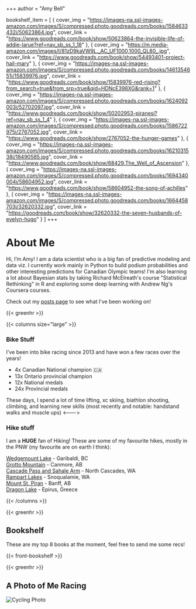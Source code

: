 +++
author = "Amy Bell"

bookshelf_item = [
  { cover_img = "https://images-na.ssl-images-amazon.com/images/S/compressed.photo.goodreads.com/books/1584633432i/50623864.jpg", cover_link = "https://www.goodreads.com/book/show/50623864-the-invisible-life-of-addie-larue?ref=nav_sb_ss_1_18" },
  { cover_img = "https://m.media-amazon.com/images/I/81zD9kaVW9L._AC_UF1000,1000_QL80_.jpg", cover_link = "https://www.goodreads.com/book/show/54493401-project-hail-mary" },
  { cover_img = "https://images-na.ssl-images-amazon.com/images/S/compressed.photo.goodreads.com/books/1461354651i/15839976.jpg", cover_link = "https://www.goodreads.com/book/show/15839976-red-rising?from_search=true&from_srp=true&qid=HDNcE398XG&rank=1" },
  { cover_img = "https://images-na.ssl-images-amazon.com/images/S/compressed.photo.goodreads.com/books/1624092003i/52702097.jpg", cover_link = "https://www.goodreads.com/book/show/50202953-piranesi?ref=nav_sb_ss_1_4" },
  { cover_img = "https://images-na.ssl-images-amazon.com/images/S/compressed.photo.goodreads.com/books/1586722975i/2767052.jpg", cover_link = "https://www.goodreads.com/book/show/2767052-the-hunger-games" },
  { cover_img = "https://images-na.ssl-images-amazon.com/images/S/compressed.photo.goodreads.com/books/1621031538i/18490585.jpg", cover_link = "https://www.goodreads.com/book/show/68429.The_Well_of_Ascension" },
  { cover_img = "https://images-na.ssl-images-amazon.com/images/S/compressed.photo.goodreads.com/books/1694340004i/58604952.jpg", cover_link = "https://www.goodreads.com/book/show/58604952-the-song-of-achilles" },
  { cover_img = "https://images-na.ssl-images-amazon.com/images/S/compressed.photo.goodreads.com/books/1664458703i/32620332.jpg", cover_link = "https://goodreads.com/book/show/32620332-the-seven-husbands-of-evelyn-hugo" }
]
+++
# About Me

Hi, I’m Amy! I am a data scientist who is a big fan of predictive modeling and data viz. I currently work mainly in Python to build podium probabilities and other interesting predictions for Canadian Olympic teams! I'm also learning a lot about Bayesian stats by taking Richard McElreath's course "Statistical Rethinking" in R and exploring some deep learning with Andrew Ng's Coursera courses. 

Check out my [posts page](https://www.amybell.info/posts/) to see what I've been working on!

{{< greenhr >}}

{{< columns size="large" >}}
### Bike Stuff
I've been into bike racing since 2013 and have won a few races over the years!
- 4x Canadian National champion 🇨🇦
- 13x Ontario provincial champion 
- 12x National medals
- 24x Provincial medals

These days, I spend a lot of time lifting, xc skiing, biathlon shooting, climbing, and learning new skills (most recently and notable: handstand walks and muscle ups)
<--->
### Hike stuff
I am a **HUGE** fan of Hiking! These are some of my favourite hikes, mostly in the PNW (my favourite are on earth I think): 

[Wedgemount Lake](https://www.alltrails.com/trail/canada/british-columbia/wedgemount-lake-and-tupper-lake) - Garibaldi, BC \
[Grotto Mountain](https://www.alltrails.com/trail/canada/alberta/grotto-mountain-trail) - Canmore, AB \
[Cascade Pass and Sahale Arm](https://www.alltrails.com/trail/us/washington/cascade-pass-and-sahale-arm-trail--2) - North Cascades, WA \
[Rampart Lakes](https://www.alltrails.com/trail/us/washington/rampart-lakes-and-alta-mountain) - Snoqualamie, WA \
[Mount St. Piran](https://www.alltrails.com/trail/canada/alberta/mount-st-piran) - Banff, AB \
[Dragon Lake](https://www.alltrails.com/trail/greece/epirus--3/drakolimni-of-tymfi) - Epirus, Greece 

{{< /columns >}}

{{< greenhr >}}

## Bookshelf

These are my top 8 books at the moment, feel free to send me some recs!

{{< front-bookshelf >}}

{{< greenhr >}}

## A Photo of Me Racing
![Cycling Photo](/images/bikepic.jpg)
